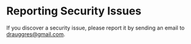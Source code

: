 # Reporting Security Issues

If you discover a security issue, please report it by sending an
email to [drauggres@gmail.com](mailto:drauggres@gmail.com).
